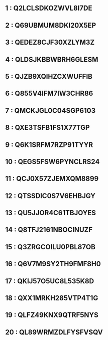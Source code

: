 
## 1	: Q2LCLSDKOZWVL8I7DE
## 2	: Q69UBMUM8DKI20X5EP
## 3	: QEDEZ8CJF30XZLYM3Z
## 4	: QLDSJKBBWBRH6GLESM
## 5	: QJZB9XQIHZCXWUFFIB
## 6	: Q855V4IFM7IW3CHR86
## 7	: QMCKJGL0C04SGP6103
## 8	: QXE3TSFB1FS1X77TGP
## 9	: Q6K1SRFM7RZP91TYYR
## 10	: QEGS5FSW6PYNCLRS24
## 11	: QCJ0X57ZJEMXQM8899
## 12	: QTSSDIC0S7V6EHBJGY
## 13	: QU5JJOR4C61TBJOYES
## 14	: Q8TFJ2161NBOCINUZF
## 15	: Q3ZRGCOILU0PBL87OB
## 16	: Q6V7M9SY2TH9FMF8H0
## 17	: QKIJ57O5UC8L535K8D
## 18	: QXX1MRKH285VTP4T1G
## 19	: QLFZ49KNX9QTRF5NYS
## 20	: QL89WRMZDLFYSFVSQV

